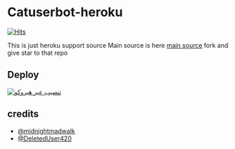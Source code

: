 # Catuserbot-heroku
[![Hits](https://hits.seeyoufarm.com/api/count/incr/badge.svg?url=https%3A%2F%2Fgithub.com%2FMr-confused%2Fcatpack&count_bg=%2379C83D&title_bg=%23555555&icon=&icon_color=%23E7E7E7&title=hits&edge_flat=false)](https://github.com/abasheyari595/cutecat)

This is just heroku support source 
Main source is here [main source](https://github.com/abasheyari595/cutecat) fork and give star to that repo 


## Deploy
[![تنصيب عبر هيروكو](https://www.herokucdn.com/deploy/button.svg)](https%3A%2F%2Fdashboard.heroku.com%2Fnew%3Ftemplate%3Dhttps%3A%2F%2Fgithub.com%2Fvenom-ar%2Fcatpack)

## credits
   - [@midnightmadwalk](https://t.me/midnightmadwalk)
   - [@DeletedUser420](https://t.me/DeletedUser420)
